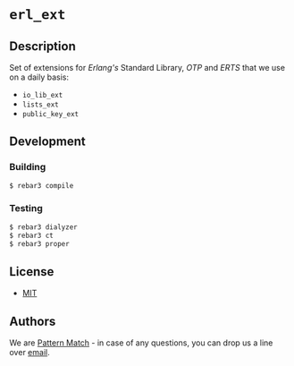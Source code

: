 # `erl_ext`

## Description

Set of extensions for *Erlang's* Standard Library, *OTP* and *ERTS* that we use on a daily basis:

- `io_lib_ext`
- `lists_ext`
- `public_key_ext`

## Development

### Building

```bash
$ rebar3 compile
```

### Testing

```bash
$ rebar3 dialyzer
$ rebar3 ct
$ rebar3 proper
```

## License

- [MIT](LICENSE.md)

## Authors

We are [Pattern Match](https://github.com/patternmatch) - in case of any questions, you can drop us a line over [email](mailto:contact@pattern-match.com).
